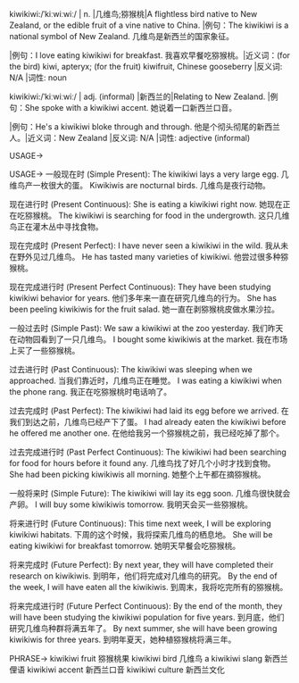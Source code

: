 kiwikiwi:/ˈkiːwiːwiː/ | n. |几维鸟;猕猴桃|A flightless bird native to New Zealand, or the edible fruit of a vine native to China. |例句：The kiwikiwi is a national symbol of New Zealand. 几维鸟是新西兰的国家象征。

|例句：I love eating kiwikiwi for breakfast. 我喜欢早餐吃猕猴桃。|近义词：(for the bird) kiwi, apteryx; (for the fruit) kiwifruit, Chinese gooseberry |反义词: N/A |词性: noun


kiwikiwi:/ˈkiːwiːwiː/ | adj. (informal) |新西兰的|Relating to New Zealand. |例句：She spoke with a kiwikiwi accent. 她说着一口新西兰口音。

|例句：He's a kiwikiwi bloke through and through. 他是个彻头彻尾的新西兰人。|近义词：New Zealand |反义词: N/A |词性: adjective (informal)


USAGE->

USAGE->
一般现在时 (Simple Present):
The kiwikiwi lays a very large egg.  几维鸟产一枚很大的蛋。
Kiwikiwis are nocturnal birds.  几维鸟是夜行动物。

现在进行时 (Present Continuous):
She is eating a kiwikiwi right now. 她现在正在吃猕猴桃。
The kiwikiwi is searching for food in the undergrowth.  这只几维鸟正在灌木丛中寻找食物。

现在完成时 (Present Perfect):
I have never seen a kiwikiwi in the wild. 我从未在野外见过几维鸟。
He has tasted many varieties of kiwikiwi. 他尝过很多种猕猴桃。

现在完成进行时 (Present Perfect Continuous):
They have been studying kiwikiwi behavior for years. 他们多年来一直在研究几维鸟的行为。
She has been peeling kiwikiwis for the fruit salad. 她一直在剥猕猴桃皮做水果沙拉。

一般过去时 (Simple Past):
We saw a kiwikiwi at the zoo yesterday. 我们昨天在动物园看到了一只几维鸟。
I bought some kiwikiwis at the market. 我在市场上买了一些猕猴桃。

过去进行时 (Past Continuous):
The kiwikiwi was sleeping when we approached. 当我们靠近时，几维鸟正在睡觉。
I was eating a kiwikiwi when the phone rang. 我正在吃猕猴桃时电话响了。

过去完成时 (Past Perfect):
The kiwikiwi had laid its egg before we arrived. 在我们到达之前，几维鸟已经产下了蛋。
I had already eaten the kiwikiwi before he offered me another one. 在他给我另一个猕猴桃之前，我已经吃掉了那个。

过去完成进行时 (Past Perfect Continuous):
The kiwikiwi had been searching for food for hours before it found any. 几维鸟找了好几个小时才找到食物。
She had been picking kiwikiwis all morning. 她整个上午都在摘猕猴桃。

一般将来时 (Simple Future):
The kiwikiwi will lay its egg soon. 几维鸟很快就会产卵。
I will buy some kiwikiwis tomorrow. 我明天会买一些猕猴桃。

将来进行时 (Future Continuous):
This time next week, I will be exploring kiwikiwi habitats.  下周的这个时候，我将探索几维鸟的栖息地。
She will be eating kiwikiwi for breakfast tomorrow.  她明天早餐会吃猕猴桃。


将来完成时 (Future Perfect):
By next year, they will have completed their research on kiwikiwis. 到明年，他们将完成对几维鸟的研究。
By the end of the week, I will have eaten all the kiwikiwis. 到周末，我将吃完所有的猕猴桃。

将来完成进行时 (Future Perfect Continuous):
By the end of the month, they will have been studying the kiwikiwi population for five years.  到月底，他们研究几维鸟种群将满五年了。
By next summer, she will have been growing kiwikiwis for three years. 到明年夏天，她种植猕猴桃将满三年。


PHRASE->
kiwikiwi fruit  猕猴桃果
kiwikiwi bird  几维鸟
a kiwikiwi slang  新西兰俚语
kiwikiwi accent  新西兰口音
kiwikiwi culture  新西兰文化

